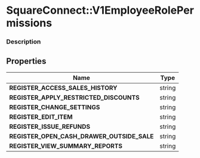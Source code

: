 # SquareConnect::V1EmployeeRolePermissions

### Description



## Properties
Name | Type
------------ | -------------
**REGISTER_ACCESS_SALES_HISTORY** | string
**REGISTER_APPLY_RESTRICTED_DISCOUNTS** | string
**REGISTER_CHANGE_SETTINGS** | string
**REGISTER_EDIT_ITEM** | string
**REGISTER_ISSUE_REFUNDS** | string
**REGISTER_OPEN_CASH_DRAWER_OUTSIDE_SALE** | string
**REGISTER_VIEW_SUMMARY_REPORTS** | string


